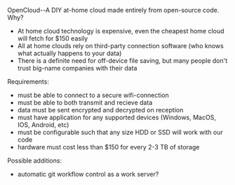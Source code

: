 OpenCloud--A DIY at-home cloud made entirely from open-source code.
Why?

* At home cloud technology is expensive, even the cheapest home cloud will fetch for $150 easily
* All at home clouds rely on third-party connection software (who knows what actually happens to your data)
* There is a definite need for off-device file saving, but many people don't trust big-name companies with their data

Requirements:

* must be able to connect to a secure wifi-connection
* must be able to both transmit and recieve data
* data must be sent encrypted and decrypted on reception
* must have application for any supported devices (Windows, MacOS, IOS, Android, etc)
* must be configurable such that any size HDD or SSD will work with our code
* hardware must cost less than $150 for every 2-3 TB of storage

Possible additions:

* automatic git workflow control as a work server?
